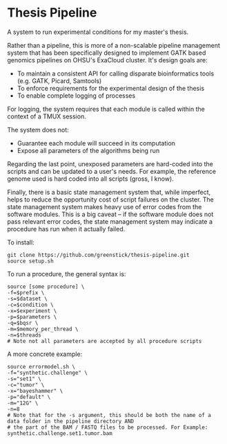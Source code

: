 # Thesis Pipeline

A system to run experimental conditions for my master's thesis. 

Rather than a pipeline, this is more of a non-scalable pipeline management system that has been specifically designed to implement GATK based genomics pipelines on OHSU's ExaCloud cluster. It's design goals are:

* To maintain a consistent API for calling disparate bioinformatics tools (e.g. GATK, Picard, Samtools)
* To enforce requirements for the experimental design of the thesis
* To enable complete logging of processes

For logging, the system requires that each module is called within the context of a TMUX session. 

The system does not:

* Guarantee each module will succeed in its computation
* Expose all parameters of the algorithms being run

Regarding the last point, unexposed parameters are hard-coded into the scripts and can be updated to a user's needs. For example, the reference genome used is hard coded into all scripts (gross, I know). 

Finally, there is a basic state management system that, while imperfect, helps to reduce the opportunity cost of script failures on the cluster. The state management system makes heavy use of error codes from the software modules. This is a big caveat – if the software module does not pass relevant error codes, the state management system may indicate a procedure has run when it actually failed. 

To install:

    git clone https://github.com/greenstick/thesis-pipeline.git
    source setup.sh

To run a procedure, the general syntax is:

    source [some procedure] \
    -f=$prefix \
    -s=$dataset \
    -c=$condition \
    -x=$experiment \
    -p=$parameters \
    -q=$bqsr \
    -m=$memory_per_thread \
    -n=$threads
    # Note not all parameters are accepted by all procedure scripts
    
A more concrete example:

    source errormodel.sh \
    -f="synthetic.challenge" \
    -s="set1" \
    -c="tumor" \
    -x="bayeshammer" \
    -p="default" \
    -m="12G" \
    -n=8
    # Note that for the -s argument, this should be both the name of a data folder in the pipeline directory AND
    # the part of the BAM / FASTQ files to be processed. For Example: synthetic.challenge.set1.tumor.bam
    
